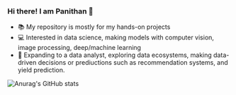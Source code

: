 ### Hi there! I am Panithan 👋
- 📚 My repository is mostly for my hands-on projects
- :computer: Interested in data science, making models with computer vision, image processing, deep/machine learning
- :beginner: Expanding to a data analyst, exploring data ecosystems, making data-driven decisions or prediuctions such as  recommendation systems, and yield prediction.

![Anurag's GitHub stats](https://github-readme-stats.vercel.app/api?username=PanithanS&rank_icon=github)



